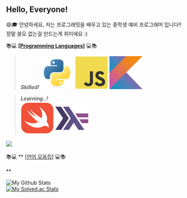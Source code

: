 ## Hello, Everyone!

😄🎓 안녕하세요, 저는 프로그래밍을 배우고 있는 중학생 예비 프로그래머 입니다!!<br>
정말 쓸모 없는걸 만드는게 취미에요 :)<br>

📚💻 **\[[Programming Languages](https://github.com/pl-Steve28-lq/ProgrammingLanguages)\]** 💻📚 <br> 

> _**Skilled!**_
> <img src="https://raw.githubusercontent.com/devicons/devicon/master/icons/python/python-original.svg" width=90 height=90>
> <img src="https://raw.githubusercontent.com/devicons/devicon/master/icons/javascript/javascript-original.svg" width=90 height=90>
> <img src="https://raw.githubusercontent.com/devicons/devicon/master/icons/kotlin/kotlin-original.svg" width=90 height=90>

> _**Learning..!**_ <br>
> <img src="https://raw.githubusercontent.com/devicons/devicon/master/icons/swift/swift-original.svg" width=90 height=90>
> <img src="https://raw.githubusercontent.com/devicons/devicon/master/icons/haskell/haskell-original.svg" width=90 height=90>

<img src="https://github-readme-stats.vercel.app/api/top-langs/?username=pl-Steve28-lq&show_icons=true&title_color=004c97&icon_color=004c97&text_color=434343&bg_color=00000000&cache_seconds=1800&layout=compact&langs_count=8">


📚💻 ** \[[언어 모음집](https://github.com/pl-Steve28-lq/ProgrammingLanguages)\] 💻📚 <br> <br>**

![My Github Stats](https://github-readme-stats.vercel.app/api?username=pl-Steve28-lq&show_icons=true) <br>
[![My Solved.ac Stats](http://mazassumnida.wtf/api/v2/generate_badge?boj=kenis7)](https://solved.ac/profile/kenis7)


<!--
**pl-Steve28-lq/pl-Steve28-lq** is a ✨ _special_ ✨ repository because its `README.md` (this file) appears on your GitHub profile.

Here are some ideas to get you started:

- 🔭 I’m currently working on ...
- 🌱 I’m currently learning ...
- 👯 I’m looking to collaborate on ...
- 🤔 I’m looking for help with ...
- 💬 Ask me about ...
- 📫 How to reach me: ...
- 😄 Pronouns: ...
- ⚡ Fun fact: ...
-->
